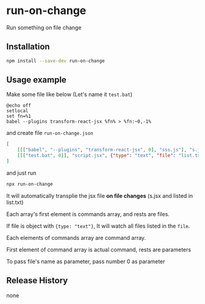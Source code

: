 # run-on-change
Run something on file change



## Installation

```bash
npm install --save-dev run-on-change
```



## Usage example

Make some file like below (Let's name it `test.bat`)

```shell
@echo off
setlocal
set fn=%1
babel --plugins transform-react-jsx %fn% > %fn:~0,-1%
```

and create file `run-on-change.json`

```json
[
	[[["babel", "--plugins", "transform-react-jsx", 0], "sss.js"], "s.jsx"],
	[[["test.bat", 0]], "script.jsx", {"type": "text", "file": "list.txt"}]
]
```

and just run

```bash
npx run-on-change
```

It will automatically transplie the jsx file **on file changes** (s.jsx and listed in list.txt)

Each array's first element is commands array, and rests are files.

If file is object with `{type: "text"}`, It will watch all files listed in the `file`.

Each elements of commands array are command array.

First element of command array is actual command, rests are parameters

To pass file's name as parameter, pass number 0 as parameter



## Release History

none

